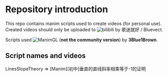 # Repository introduction
This repo contains manim scripts used to create videos (for personal use).
Created videos should only be uploaded to ![bilibili](https://www.bilibili.com) by 歌迷就好 / Bluevect.

Scripts used ![ManimGL](https://github.com/3b1b/manim) (**not the community version**) by **3Blue1Brown**.

## Script names and videos
LinesSlopeTheory => \[Manim\]\[初中\]垂直的直线斜率相乘等于-1的证明

